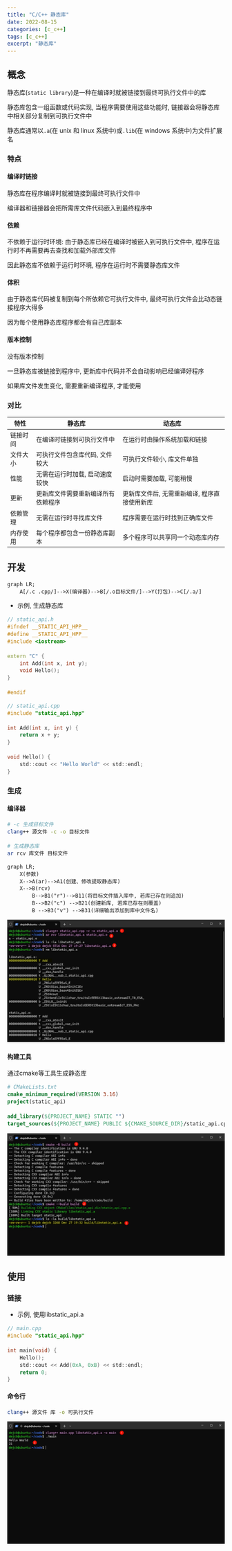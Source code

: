 ```yaml
---
title: "C/C++ 静态库"
date: 2022-08-15
categories: [c_c++]
tags: [c_c++]
excerpt: "静态库"
---
```


## 概念

静态库(`static library`)是一种在编译时就被链接到最终可执行文件中的库

静态库包含一组函数或代码实现, 当程序需要使用这些功能时, 链接器会将静态库中相关部分复制到可执行文件中

静态库通常以`.a`(在 unix 和 linux 系统中)或`.lib`(在 windows 系统中)为文件扩展名

### 特点

#### 编译时链接

静态库在程序编译时就被链接到最终可执行文件中

编译器和链接器会把所需库文件代码嵌入到最终程序中

#### 依赖

不依赖于运行时环境: 由于静态库已经在编译时被嵌入到可执行文件中, 程序在运行时不再需要再去查找和加载外部库文件

因此静态库不依赖于运行时环境, 程序在运行时不需要静态库文件

#### 体积

由于静态库代码被复制到每个所依赖它可执行文件中, 最终可执行文件会比动态链接程序大得多

因为每个使用静态库程序都会有自己库副本

#### 版本控制

没有版本控制

一旦静态库被链接到程序中, 更新库中代码并不会自动影响已经编译好程序

如果库文件发生变化, 需要重新编译程序, 才能使用

### 对比

特性	 | 静态库	                        | 动态库
-------- | ------------------------------- | -----------------------------------------
链接时间 | 在编译时链接到可执行文件中         | 在运行时由操作系统加载和链接
文件大小 | 可执行文件包含库代码, 文件较大	  | 可执行文件较小, 库文件单独
性能	 | 无需在运行时加载, 启动速度较快	  | 启动时需要加载, 可能稍慢
更新	 | 更新库文件需要重新编译所有依赖程序 | 更新库文件后, 无需重新编译, 程序直接使用新库
依赖管理 | 无需在运行时寻找库文件	          | 程序需要在运行时找到正确库文件
内存使用 | 每个程序都包含一份静态库副本	      | 多个程序可以共享同一个动态库内存

## 开发

```mermaid
graph LR;
    A[/.c .cpp/]-->X(编译器)-->B[/.o目标文件/]-->Y(打包)-->C[/.a/]
```

- 示例, 生成静态库

```c++
// static_api.h
#ifndef __STATIC_API_HPP__
#define __STATIC_API_HPP__
#include <iostream>

extern "C" {
    int Add(int x, int y);
    void Hello();
}

#endif
```

```c
// static_api.cpp
#include "static_api.hpp"

int Add(int x, int y) {
    return x + y;
}

void Hello() {
    std::cout << "Hello World" << std::endl;
}
```

### 生成

#### 编译器

```sh
# -c 生成目标文件
clang++ 源文件 -c -o 目标文件

# 生成静态库
ar rcv 库文件 目标文件
```

```mermaid
graph LR;
    X(参数)
    X-->A(ar)-->A1(创建、修改提取静态库)
    X-->B(rcv)
        B-->B1("r")-->B11(将目标文件插入库中, 若库已存在则追加)
        B-->B2("c") -->B21(创建新库, 若库已存在则覆盖)
        B -->B3("v") -->B31(详细输出添加到库中文件名)
```

![](/assets/image/20241227_193007.jpg)

#### 构建工具

通过cmake等工具生成静态库

```cmake
# CMakeLists.txt
cmake_minimum_required(VERSION 3.16)
project(static_api)

add_library(${PROJECT_NAME} STATIC "")
target_sources(${PROJECT_NAME} PUBLIC ${CMAKE_SOURCE_DIR}/static_api.cpp)
```

![](/assets/image/20241227_193246.jpg)

## 使用

### 链接

- 示例, 使用libstatic_api.a

```c
// main.cpp
#include "static_api.hpp"

int main(void) {
    Hello();
    std::cout << Add(0xA, 0xB) << std::endl;
    return 0;
}
```

#### 命令行

```sh
clang++ 源文件 库 -o 可执行文件
```

![](/assets/image/20241227_193518.jpg)